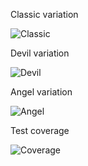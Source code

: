 Classic variation

![Classic](https://github.com/user-attachments/assets/4bbe0bac-10dc-4b20-9088-00d598ff1573)

Devil variation

![Devil](https://github.com/user-attachments/assets/b94a46fe-3655-48e5-a83e-abac47919541)

Angel variation

![Angel](https://github.com/user-attachments/assets/d1ceb19d-70bb-4581-87ab-e9c104ef6574)

Test coverage

![Coverage](https://github.com/user-attachments/assets/d2341493-3a2d-4b66-9981-2e2aa6c78782)
